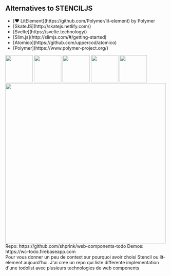 <section>
    <h2>Alternatives to <span style="text-transform: uppercase;  color: var(--blue);">StencilJS</span></h2>
    <ul>
        <li>[❤️ LitElement](https://github.com/Polymer/lit-element) by Polymer</li>
        <li>[SkateJS](http://skatejs.netlify.com/)</li>
        <li>[Svelte](https://svelte.technology/)</li>
        <li>[Slim.js](http://slimjs.com/#/getting-started)</li>
        <li>[Atomico](https://github.com/uppercod/atomico)</li>
        <li>[Polymer](https://www.polymer-project.org/)</li>
    </ul>
    <aside class="notes">
        <b></b>
    </aside> 
</section>

<section>
    <div style="margin: 0;">
        <img src="../../img/web_component-logo.png" height="85" class="img-plain no-margin"/>
        <img src="../../img/stencil-logo.png" height="85" class="img-plain no-margin"/>
        <img src="../../img/polymer-logo.png" height="85" class="img-plain no-margin"/>
        <img src="../../img/skatejs-logo.png" height="85" class="img-plain no-margin"/>
        <img src="../../img/angular-logo.png" height="85" class="img-plain no-margin"/>
    </div>
    <img src="./img/todo.gif" class="img-plain no-margin" width="500" />
    <br/>
    Repo: https://github.com/shprink/web-components-todo
    Demos: https://wc-todo.firebaseapp.com
    <aside class="notes">
        Pour vous donner un peu de context sur pourquoi avoir choisi Stencil ou lit-element aujourd'hui.
        J'ai cree un repo qui liste differente implementation d'une todolist avec plusieurs technologies de web components 
    </aside>
</section>
